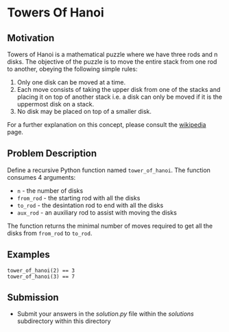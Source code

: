 # Towers Of Hanoi

## Motivation
Towers of Hanoi is a mathematical puzzle where we have three rods and n disks. The objective of the puzzle is to move the entire stack from one rod to another, obeying the following simple rules:
1) Only one disk can be moved at a time.
2) Each move consists of taking the upper disk from one of the stacks and placing it on top of another stack i.e. a disk can only be moved if it is the uppermost disk on a stack.
3) No disk may be placed on top of a smaller disk.

For a further explanation on this concept, please consult the [wikipedia](https://en.wikiepdia.org/wiki/Tower_of_Hanoi) page.

## Problem Description
Define a recursive Python function named `tower_of_hanoi`. The function consumes 4 arguments:
* `n` - the number of disks
* `from_rod` - the starting rod with all the disks
* `to_rod` - the desintation rod to end with all the disks
* `aux_rod` - an auxiliary rod to assist with moving the disks

The function returns the minimal number of moves required to get all the disks from `from_rod` to `to_rod`.

## Examples
```
tower_of_hanoi(2) == 3
tower_of_hanoi(3) == 7
```

## Submission
* Submit your answers in the *solution.py* file within the *solutions* subdirectory within this directory
